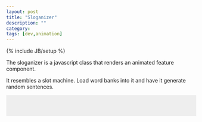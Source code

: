 ```yaml
---
layout: post
title: "Sloganizer"
description: ""
category: 
tags: [dev,animation]
---
```

{% include JB/setup %}

The sloganizer is a javascript class that renders an animated feature component.

It resembles a slot machine.  Load word banks into it and have it generate random sentences.

<style type="text/css">
	.sloganizerAppWrapper{
		width:90%;
		margin:0 auto;
		padding:2em;
		background:#eee;
	}
</style>
<div class="sloganizerAppWrapper"> </div>
<script> 
	inlineScript.sloganizer = require.config({
		paths: {
	 		'jQuery': 'http://ajax.googleapis.com/ajax/libs/jquery/2.0.2/jquery.min'
	 	},
	 	shim: {
	        'jQuery': {
	            exports: '$'
	        }
	    },
     	 context: "sloganizer",
         baseUrl: "http://defualt.github.io/sloganizer"
    });
	inlineScript.sloganizer(['app']);
</script>